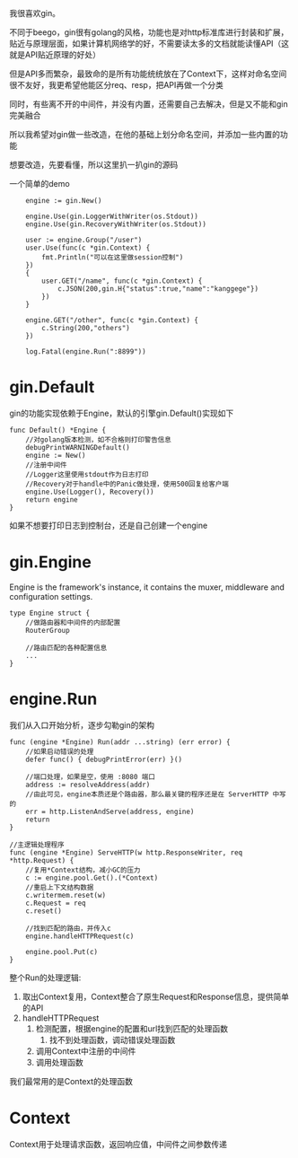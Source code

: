 我很喜欢gin。

不同于beego，gin很有golang的风格，功能也是对http标准库进行封装和扩展，贴近与原理层面，如果计算机网络学的好，不需要读太多的文档就能读懂API（这就是API贴近原理的好处）

但是API多而繁杂，最致命的是所有功能统统放在了Context下，这样对命名空间很不友好，我更希望他能区分req、resp，把API再做一个分类

同时，有些离不开的中间件，并没有内置，还需要自己去解决，但是又不能和gin完美融合

所以我希望对gin做一些改造，在他的基础上划分命名空间，并添加一些内置的功能

想要改造，先要看懂，所以这里扒一扒gin的源码

一个简单的demo
```
    engine := gin.New()

	engine.Use(gin.LoggerWithWriter(os.Stdout))
	engine.Use(gin.RecoveryWithWriter(os.Stdout))

	user := engine.Group("/user")
	user.Use(func(c *gin.Context) {
		fmt.Println("可以在这里做session控制")
	})
	{
		user.GET("/name", func(c *gin.Context) {
			c.JSON(200,gin.H{"status":true,"name":"kanggege"})
		})
	}

	engine.GET("/other", func(c *gin.Context) {
		c.String(200,"others")
	})

	log.Fatal(engine.Run(":8899"))

```

# gin.Default
gin的功能实现依赖于Engine，默认的引擎gin.Default()实现如下

```
func Default() *Engine {
    //对golang版本检测，如不合格则打印警告信息
	debugPrintWARNINGDefault()
	engine := New()
    //注册中间件
    //Logger这里使用stdout作为日志打印
    //Recovery对于handle中的Panic做处理，使用500回复给客户端
	engine.Use(Logger(), Recovery())
	return engine
}
```

如果不想要打印日志到控制台，还是自己创建一个engine

# gin.Engine
Engine is the framework's instance, it contains the muxer, middleware and configuration settings.

```
type Engine struct {
    //做路由器和中间件的内部配置
    RouterGroup

    //路由匹配的各种配置信息
    ...
}
```

# engine.Run
我们从入口开始分析，逐步勾勒gin的架构

```
func (engine *Engine) Run(addr ...string) (err error) {
    //如果启动错误的处理
	defer func() { debugPrintError(err) }()

    //端口处理，如果是空，使用 :8080 端口
	address := resolveAddress(addr)
    //由此可见，engine本质还是个路由器，那么最关键的程序还是在 ServerHTTP 中写的
	err = http.ListenAndServe(address, engine)
	return
}
```

```
//主逻辑处理程序
func (engine *Engine) ServeHTTP(w http.ResponseWriter, req *http.Request) {
    //复用*Context结构，减小GC的压力
	c := engine.pool.Get().(*Context)
    //重启上下文结构数据
	c.writermem.reset(w)
	c.Request = req
	c.reset()

    //找到匹配的路由，并传入c
	engine.handleHTTPRequest(c)

	engine.pool.Put(c)
}

```

整个Run的处理逻辑:

1. 取出Context复用，Context整合了原生Request和Response信息，提供简单的API
2. handleHTTPRequest
	1. 检测配置，根据engine的配置和url找到匹配的处理函数
		1. 找不到处理函数，调动错误处理函数
	2. 调用Context中注册的中间件
	3. 调用处理函数

我们最常用的是Context的处理函数

# Context
Context用于处理请求函数，返回响应值，中间件之间参数传递

